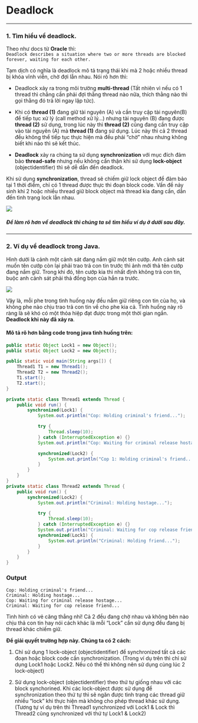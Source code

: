 # Deadlock

-----------
### 1. Tìm hiểu về deadlock.
Theo như docs từ **Oracle** thì: <br />
`Deadlock describes a situation where two or more threads are blocked forever, waiting for each other.` <br />

Tạm dịch có nghĩa là deadlock mô tả trạng thái khi mà 2 hoặc nhiều thread bị khóa vĩnh viễn, chờ đợi lẫn nhau. Nói rõ hơn thì: 
- Deadlock xảy ra trong môi trường **multi-thread** (Tất nhiên vì nếu có 1 thread thì chẳng cần phải đợi thằng thread nào nữa, thích thằng nào thì gọi thằng đó trả lời ngay lập tức).


- Khi có **thread (1)** đang giữ tài nguyên (A) và cần truy cập tài nguyên(B) để tiếp tục xử lý (call method xử lý…) nhưng tài nguyên (B) đang được **thread (2)** sử dụng, trong lúc này thì **thread (2)** cũng đang cần truy cập vào tài nguyên (A) mà **thread (1)** đang sử dụng. Lúc này thì cả 2 thread đều không thể tiếp tục thực hiện mà đều phải “chờ” nhau nhưng không biết khi nào thì sẽ kết thúc.

-  **Deadlock** xảy ra chúng ta sử dụng **synchronization** với mục đích đảm bảo **thread-safe** nhưng nếu không cẩn thận khi sử dụng **lock-object** (objectidentifier) thì sẽ dễ dẫn đến deadlock.

Khi sử dụng **synchronization**, thread sẽ chiếm giữ lock object để đảm bảo tại 1 thời điểm, chỉ có 1 thread được thực thi đoạn block code. Vấn đề nảy sinh khi 2 hoặc nhiều thread giữ block object mà thread kia đang cần, dẫn đến tình trạng lock lẫn nhau.

[![](http://thachleblog.com/wp-content/uploads/2016/10/java-thread-deadlock-crunchify-tutorial.jpg)](http://thachleblog.com/wp-content/uploads/2016/10/java-thread-deadlock-crunchify-tutorial.jpg)

##### Để làm rõ hơn về deadlock thì chúng ta sẽ tìm hiểu ví dụ ở dưới sau đây.
------------

### 2. Ví dụ về deadlock trong Java.
Hình dưới là cảnh một cảnh sát đang nắm giữ một tên cướp. Anh cảnh sát muốn tên cướp còn lại phải trao trả con tin trước thì ảnh mới thả tên cướp đang nắm giữ. Trong khi đó, tên cướp kia thì nhất định không trả con tin, buộc anh cảnh sát phải thả đồng bọn của hắn ra trước.

[![](https://danlaptrinh.files.wordpress.com/2017/11/3xvzk.png)](https://danlaptrinh.files.wordpress.com/2017/11/3xvzk.png)

Vậy là, mỗi phe trong tình huống này đều nắm giữ riêng con tin của họ, và không phe nào chịu trao trả con tin về cho phe kia cả. Tình huống này rõ ràng là sẽ khó có một thỏa hiệp đạt được trong một thời gian ngắn. **Deadlock khi này đã xảy ra**.

#### Mô tả rõ hơn bằng code trong java tình huống trên:
```java
public static Object Lock1 = new Object();
public static Object Lock2 = new Object();

public static void main(String args[]) {
    Thread1 T1 = new Thread1();
    Thread2 T2 = new Thread2();
    T1.start();
    T2.start();
}

private static class Thread1 extends Thread {
    public void run() {
        synchronized(Lock1) {
            System.out.println("Cop: Holding criminal's friend...");

            try {
                Thread.sleep(10);
            } catch (InterruptedException e) {}
            System.out.println("Cop: Waiting for criminal release hostage...");

            synchronized(Lock2) {
                System.out.println("Cop 1: Holding criminal's friend...");
            }
        }
    }
}
private static class Thread2 extends Thread {
    public void run() {
        synchronized(Lock2) {
            System.out.println("Criminal: Holding hostage...");

            try {
                Thread.sleep(10);
            } catch (InterruptedException e) {}
            System.out.println("Criminal: Waiting for cop release friend...");
            synchronized(Lock1) {
                System.out.println("Criminal: Holding friend...");
            }
        }
    }
}
```

### Output
	Cop: Holding criminal's friend...
	Criminal: Holding hostage...
	Cop: Waiting for criminal release hostage...
	Criminal: Waiting for cop release friend...

Tình hình có vẻ căng thẳng nhỉ! Cả 2 đều đang chờ nhau và không bên nào chịu thả con tin hay nói cách khác là mỗi “Lock” cần sử dụng đều đang bị thread khác chiếm giữ.

**Để giải quyết trường hợp này. Chúng ta có 2 cách:**

1. Chỉ sử dụng 1 lock-object (objectidentifier) để synchronized tất cả các đoạn hoặc block code cần synchronization. (Trong ví dụ trên thì chỉ sử dụng Lock1 hoặc Lock2.  Nếu có thể thì không nên sử dụng cùng lúc 2 lock-object)

2. Sử dụng lock-object (objectidentifier) theo thứ tự giống nhau với các block synchorined. Khi các lock-object được sử dụng để synchronization theo thứ tự thì sẽ ngăn được tình trạng các thread giữ nhiều “lock” khi thực hiện mà không cho phép thread khác sử dụng. (Tương tự ví dụ trên thì Thread1 synchronized với Lock1 & Lock thì Thread2 cũng synchronized với thứ tự Lock1 & Lock2)


